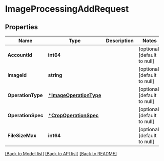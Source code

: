 # ImageProcessingAddRequest

## Properties
Name | Type | Description | Notes
------------ | ------------- | ------------- | -------------
**AccountId** | **int64** |  | [optional] [default to null]
**ImageId** | **string** |  | [optional] [default to null]
**OperationType** | [***ImageOperationType**](ImageOperationType.md) |  | [optional] [default to null]
**OperationSpec** | [***CropOperationSpec**](crop_operation_spec.md) |  | [optional] [default to null]
**FileSizeMax** | **int64** |  | [optional] [default to null]

[[Back to Model list]](../README.md#documentation-for-models) [[Back to API list]](../README.md#documentation-for-api-endpoints) [[Back to README]](../README.md)


